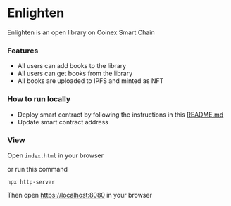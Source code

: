 # Enlighten
Enlighten is an open library on Coinex Smart Chain

### Features
- All users can add books to the library
- All users can get books from the library
- All books are uploaded to IPFS and minted as NFT 

### How to run locally
- Deploy smart contract by following the instructions in this [README.md](https://github.com/Hexdee/Enlighten/blob/main/smartcontract/README.md)
- Update smart contract address

### View
Open `index.html` in your browser

or run this command
```
npx http-server
```
Then open [https://localhost:8080](http://localhost:8080) in your browser
